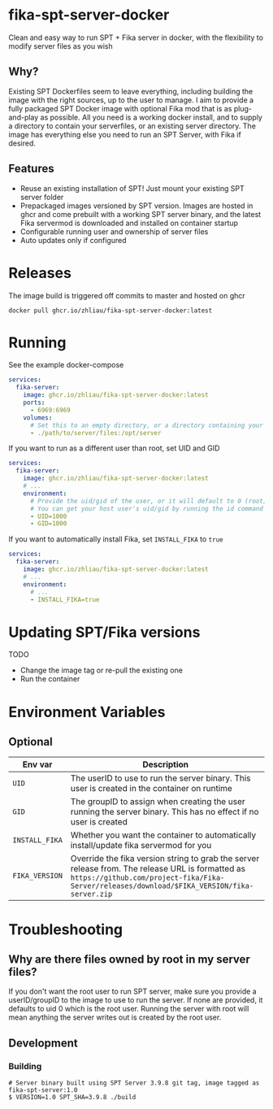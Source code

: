 # fika-spt-server-docker
Clean and easy way to run SPT + Fika server in docker, with the flexibility to modify server files as you wish

## Why?
Existing SPT Dockerfiles seem to leave everything, including building the image with the right sources, up to the user to manage.
I aim to provide a fully packaged SPT Docker image with optional Fika mod that is as plug-and-play as possible. All you need is a working docker install,
and to supply a directory to contain your serverfiles, or an existing server directory. The image has everything else you need to run an SPT Server,
with Fika if desired.

## Features
- Reuse an existing installation of SPT! Just mount your existing SPT server folder
- Prepackaged images versioned by SPT version. Images are hosted in ghcr and come prebuilt with a working SPT server binary, and the latest Fika servermod is downloaded and installed on container startup
- Configurable running user and ownership of server files
- Auto updates only if configured

# Releases
The image build is triggered off commits to master and hosted on ghcr
```
docker pull ghcr.io/zhliau/fika-spt-server-docker:latest
```

# Running
See the example docker-compose
```yaml
services:
  fika-server:
    image: ghcr.io/zhliau/fika-spt-server-docker:latest
    ports:
      - 6969:6969
    volumes:
      # Set this to an empty directory, or a directory containing your existing SPT server files
      - ./path/to/server/files:/opt/server
```

If you want to run as a different user than root, set UID and GID
```yaml
services:
  fika-server:
    image: ghcr.io/zhliau/fika-spt-server-docker:latest
    # ...
    environment:
      # Provide the uid/gid of the user, or it will default to 0 (root)
      # You can get your host user's uid/gid by running the id command
      - UID=1000
      - GID=1000
```

If you want to automatically install Fika, set `INSTALL_FIKA` to `true`
```yaml
services:
  fika-server:
    image: ghcr.io/zhliau/fika-spt-server-docker:latest
    # ...
    environment:
      # ...
      - INSTALL_FIKA=true
```

# Updating SPT/Fika versions
TODO
- Change the image tag or re-pull the existing one
- Run the container

# Environment Variables
## Optional
| Env var        | Description |
| -------------- | ----------- |
| `UID`          | The userID to use to run the server binary. This user is created in the container on runtime |
| `GID`          | The groupID to assign when creating the user running the server binary. This has no effect if no user is created |
| `INSTALL_FIKA` | Whether you want the container to automatically install/update fika servermod for you |
| `FIKA_VERSION` | Override the fika version string to grab the server release from. The release URL is formatted as `https://github.com/project-fika/Fika-Server/releases/download/$FIKA_VERSION/fika-server.zip`


# Troubleshooting
## Why are there files owned by root in my server files?
If you don't want the root user to run SPT server, make sure you provide a userID/groupID to the image to use to run the server.
If none are provided, it defaults to uid 0 which is the root user.
Running the server with root will mean anything the server writes out is created by the root user.

## Development
### Building
```
# Server binary built using SPT Server 3.9.8 git tag, image tagged as fika-spt-server:1.0
$ VERSION=1.0 SPT_SHA=3.9.8 ./build
```
